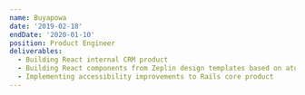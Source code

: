 ```yaml
---
name: Buyapowa
date: '2019-02-18'
endDate: '2020-01-10'
position: Product Engineer
deliverables:
  - Building React internal CRM product
  - Building React components from Zeplin design templates based on atomic design principles
  - Implementing accessibility improvements to Rails core product
---
```

